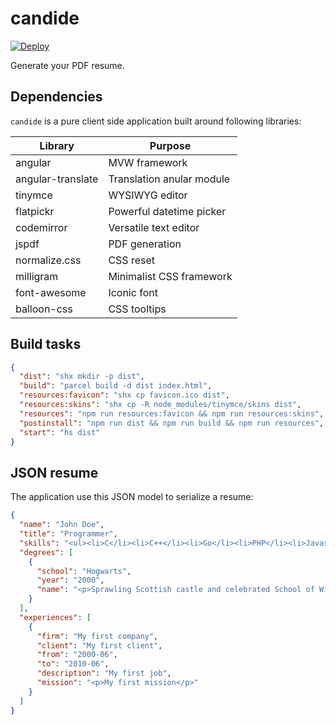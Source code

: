 # candide

[![Deploy](https://www.herokucdn.com/deploy/button.png)](https://heroku.com/deploy)

Generate your PDF resume.

## Dependencies

`candide` is a pure client side application built around following libraries:

Library | Purpose
------- | -------
angular | MVW framework
angular-translate | Translation anular module
tinymce | WYSIWYG editor
flatpickr | Powerful datetime picker
codemirror | Versatile text editor
jspdf | PDF generation
normalize.css | CSS reset
milligram | Minimalist CSS framework
font-awesome | Iconic font
balloon-css | CSS tooltips

## Build tasks

```json
{
  "dist": "shx mkdir -p dist",
  "build": "parcel build -d dist index.html",
  "resources:favicon": "shx cp favicon.ico dist",
  "resources:skins": "shx cp -R node_modules/tinymce/skins dist",
  "resources": "npm run resources:favicon && npm run resources:skins",
  "postinstall": "npm run dist && npm run build && npm run resources",
  "start": "hs dist"
}
```

## JSON resume

The application use this JSON model to serialize a resume:

```json
{
  "name": "John Doe",
  "title": "Programmer",
  "skills": "<ul><li>C</li><li>C++</li><li>Go</li><li>PHP</li><li>Javascript</li></ul>",
  "degrees": [
    {
      "school": "Hogwarts",
      "year": "2000",
      "name": "<p>Sprawling Scottish castle and celebrated School of Witchcraft and Wizardry</p>"
    }
  ],
  "experiences": [
    {
      "firm": "My first company",
      "client": "My first client",
      "from": "2000-06",
      "to": "2010-06",
      "description": "My first job",
      "mission": "<p>My first mission</p>"
    }
  ]
}
```

[1]: https://parceljs.org/ "Parcel"
